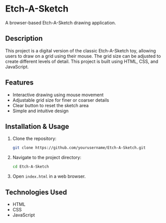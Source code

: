 # Etch-A-Sketch

A browser-based Etch-A-Sketch drawing application.

## Description
This project is a digital version of the classic Etch-A-Sketch toy, allowing users to draw on a grid using their mouse. The grid size can be adjusted to create different levels of detail. This project is built using HTML, CSS, and JavaScript.

## Features
- Interactive drawing using mouse movement
- Adjustable grid size for finer or coarser details
- Clear button to reset the sketch area
- Simple and intuitive design

## Installation & Usage
1. Clone the repository:
   ```sh
   git clone https://github.com/yourusername/Etch-A-Sketch.git
   ```
2. Navigate to the project directory:
   ```sh
   cd Etch-A-Sketch
   ```
3. Open `index.html` in a web browser.

## Technologies Used
- HTML
- CSS
- JavaScript


